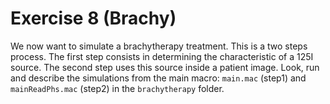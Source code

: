 # Exercise 8 (Brachy)

We now want to simulate a brachytherapy treatment. This is a two steps process. The first step consists in determining the characteristic of a 125I source. The second step uses this source inside a patient image. Look, run and describe the simulations from the main macro: ```main.mac``` (step1) and ```mainReadPhs.mac``` (step2) in the ```brachytherapy``` folder.

